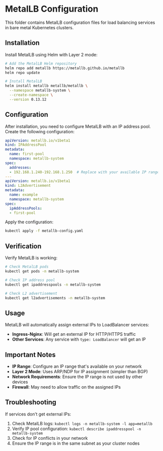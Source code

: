 # MetalLB Configuration

This folder contains MetalLB configuration files for load balancing services in bare metal Kubernetes clusters.

## Installation

Install MetalLB using Helm with Layer 2 mode:

```bash
# Add the MetalLB Helm repository
helm repo add metallb https://metallb.github.io/metallb
helm repo update

# Install MetalLB
helm install metallb metallb/metallb \
  --namespace metallb-system \
  --create-namespace \
  --version 0.13.12
```

## Configuration

After installation, you need to configure MetalLB with an IP address pool. Create the following configuration:

```yaml
apiVersion: metallb.io/v1beta1
kind: IPAddressPool
metadata:
  name: first-pool
  namespace: metallb-system
spec:
  addresses:
  - 192.168.1.240-192.168.1.250  # Replace with your available IP range
---
apiVersion: metallb.io/v1beta1
kind: L2Advertisement
metadata:
  name: example
  namespace: metallb-system
spec:
  ipAddressPools:
  - first-pool
```

Apply the configuration:

```bash
kubectl apply -f metallb-config.yaml
```

## Verification

Verify MetalLB is working:

```bash
# Check MetalLB pods
kubectl get pods -n metallb-system

# Check IP address pool
kubectl get ipaddresspools -n metallb-system

# Check L2 advertisement
kubectl get l2advertisements -n metallb-system
```

## Usage

MetalLB will automatically assign external IPs to LoadBalancer services:

- **Ingress-Nginx**: Will get an external IP for HTTP/HTTPS traffic
- **Other Services**: Any service with `type: LoadBalancer` will get an IP

## Important Notes

- **IP Range**: Configure an IP range that's available on your network
- **Layer 2 Mode**: Uses ARP/NDP for IP assignment (simpler than BGP)
- **Network Requirements**: Ensure the IP range is not used by other devices
- **Firewall**: May need to allow traffic on the assigned IPs

## Troubleshooting

If services don't get external IPs:

1. Check MetalLB logs: `kubectl logs -n metallb-system -l app=metallb`
2. Verify IP pool configuration: `kubectl describe ipaddresspool -n metallb-system`
3. Check for IP conflicts in your network
4. Ensure the IP range is in the same subnet as your cluster nodes
